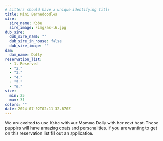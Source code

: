 ```yaml
---
# Litters should have a unique identifying title
title: Mini Bernedoodles
sire:
  sire_name: Kobe
  sire_image: /img/as-16.jpg
dub_sire:
  dub_sire_name: ""
  dub_sire_in_house: false
  dub_sire_image: ""
dam:
  dam_name: Dolly
reservation_list:
  - 1. Reserved
  - "2."
  - "3."
  - "4."
  - "5."
  - "6."
size:
  min: 25
  max: 31
colors: ""
date: 2024-07-02T02:11:32.670Z
---
```

W﻿e are excited to use Kobe with our Mamma Dolly with her next heat. These puppies will have amazing coats and personalities. If you are wanting to get on this reservation list fill out an application.